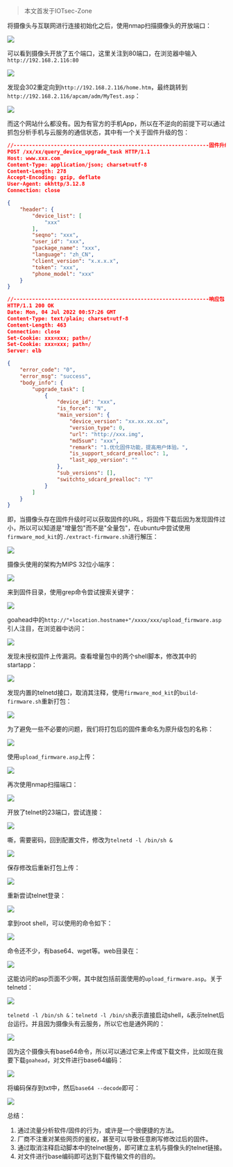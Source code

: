 > <font style="color:rgba(0, 0, 0, 0.66);">本文首发于IOTsec-Zone</font>
>

将摄像头与互联网进行连接初始化之后，使用nmap扫描摄像头的开放端口：

![](https://cdn.nlark.com/yuque/0/2022/png/574026/1657672039492-933436a0-e39c-4e66-a9ea-a01b35959df1.png)

可以看到摄像头开放了五个端口，这里关注到80端口，在浏览器中输入`http://192.168.2.116:80`

![](https://cdn.nlark.com/yuque/0/2022/png/574026/1657861788650-16796846-5251-4d46-8052-891d3a970eb8.png)

发现会302重定向到`http://192.168.2.116/home.htm`，最终跳转到`http://192.168.2.116/apcam/adm/MyTest.asp`：

![](https://cdn.nlark.com/yuque/0/2022/png/574026/1657861811862-7c148764-176a-4985-b056-731f9b2a408b.png)

而这个网站什么都没有。因为有官方的手机App，所以在不逆向的前提下可以通过抓包分析手机与云服务的通信状态，其中有一个关于固件升级的包：

```json
//---------------------------------------------------------------固件升级
POST /xx/xx/query_device_upgrade_task HTTP/1.1
Host: www.xxx.com
Content-Type: application/json; charset=utf-8
Content-Length: 278
Accept-Encoding: gzip, deflate
User-Agent: okhttp/3.12.8
Connection: close

{
    "header": {
        "device_list": [
            "xxx"
        ],
        "seqno": "xxx",
        "user_id": "xxx",
        "package_name": "xxx",
        "language": "zh_CN",
        "client_version": "x.x.x.x",
        "token": "xxx",
        "phone_model": "xxx"
    }
}

//---------------------------------------------------------------响应包
HTTP/1.1 200 OK
Date: Mon, 04 Jul 2022 00:57:26 GMT
Content-Type: text/plain; charset=utf-8
Content-Length: 463
Connection: close
Set-Cookie: xxx=xxx; path=/
Set-Cookie: xxx=xxx; path=/
Server: elb

{
    "error_code": "0",
    "error_msg": "success",
    "body_info": {
        "upgrade_task": [
            {
                "device_id": "xxx",
                "is_force": "N",
                "main_version": {
                    "device_version": "xx.xx.xx.xx",
                    "version_type": 0,
                    "url": "http://xxx.img",
                    "md5sum": "xxx",
                    "remark": "1.优化固件功能，提高用户体验。",
                    "is_support_sdcard_prealloc": 1,
                    "last_app_version": ""
                },
                "sub_versions": [],
                "switchto_sdcard_prealloc": "Y"
            }
        ]
    }
}
```

即，当摄像头存在固件升级时可以获取固件的URL，将固件下载后因为发现固件过小，所以可以知道是"增量包"而不是"全量包"，在ubuntu中尝试使用`firmware_mod_kit`的`./extract-firmware.sh`进行解压：

![](https://cdn.nlark.com/yuque/0/2022/png/574026/1657691537034-dcc49658-2346-44b8-8182-6ae403327e4d.png)

摄像头使用的架构为MIPS 32位小端序：

![](https://cdn.nlark.com/yuque/0/2022/png/574026/1657674903969-2b370bd9-9eac-4318-89b7-2a3068e9f21b.png)

来到固件目录，使用grep命令尝试搜索关键字：

![](https://cdn.nlark.com/yuque/0/2022/png/574026/1657691709046-5d9e5d06-776f-4420-bdd1-cd960395f632.png)

goahead中的`http://"+location.hostname+"/xxxx/xxx/upload_firmware.asp`引人注目，在浏览器中访问：

![](https://cdn.nlark.com/yuque/0/2022/png/574026/1657691727968-05d1741c-bc32-43bc-b2a5-d766d4a26722.png)

发现未授权固件上传漏洞。查看增量包中的两个shell脚本，修改其中的startapp：

![](https://cdn.nlark.com/yuque/0/2022/png/574026/1657675107910-86219354-9362-430a-a121-127b72a6e84f.png)

发现内置的telnetd接口，取消其注释，使用`firmware_mod_kit`的`build-firmware.sh`重新打包：

![](https://cdn.nlark.com/yuque/0/2022/png/574026/1657675284775-c578372d-a257-41ce-9160-4723281fe8d1.png)

为了避免一些不必要的问题，我们将打包后的固件重命名为原升级包的名称：

![](https://cdn.nlark.com/yuque/0/2022/png/574026/1657691813221-2a783b28-125a-4d84-a2d0-0d2c9d7b11c4.png)

使用`upload_firmware.asp`上传：

![](https://cdn.nlark.com/yuque/0/2022/png/574026/1657693833755-1945f8b8-e7da-488a-9c6c-f96f9872feac.png)

再次使用nmap扫描端口：

![](https://cdn.nlark.com/yuque/0/2022/png/574026/1657675631182-636a0889-ef77-4353-b6e6-c3c2f7427c71.png)

开放了telnet的23端口，尝试连接：

![](https://cdn.nlark.com/yuque/0/2022/png/574026/1657691860711-68f833d9-17c5-4814-b09e-4eec578eed54.png)

嘶，需要密码，回到配置文件，修改为`telnetd -l /bin/sh &`

![](https://cdn.nlark.com/yuque/0/2022/png/574026/1657675968564-016d7195-c237-4a25-9e35-35f503785297.png)

保存修改后重新打包上传：

![](https://cdn.nlark.com/yuque/0/2022/png/574026/1657691907916-69ad2c58-4677-49eb-9523-32bfa0408fa9.png)

重新尝试telnet登录：

![](https://cdn.nlark.com/yuque/0/2022/png/574026/1657676208782-c92ffc4e-ccd6-4136-a60a-120abbb86748.png)

拿到root shell，可以使用的命令如下：

![](https://cdn.nlark.com/yuque/0/2022/png/574026/1657676330798-91de2020-b39b-424f-af5a-4d0dbf074dcb.png)

命令还不少，有base64、wget等。web目录在：

![](https://cdn.nlark.com/yuque/0/2022/png/574026/1657692058886-1d90ae4c-0f7d-4861-8a28-4a3880cf895d.png)

这能访问的asp页面不少啊，其中就包括前面使用的`upload_firmware.asp`。关于telnetd：

![](https://cdn.nlark.com/yuque/0/2022/png/574026/1657677566325-8f6d860b-9210-4320-a693-448517d15eeb.png)

`telnetd -l /bin/sh &`：`telnetd -l /bin/sh`表示直接启动shell，`&`表示telnet后台运行。并且因为摄像头有云服务，所以它也是通外网的：

![](https://cdn.nlark.com/yuque/0/2022/png/574026/1657678690580-81f89a8d-44a4-48ee-a6c7-6a7a70131490.png)

因为这个摄像头有base64命令，所以可以通过它来上传或下载文件，比如现在我要下载`goahead`，对文件进行base64编码：

![](https://cdn.nlark.com/yuque/0/2022/png/574026/1657692180600-1f1ae700-5fef-4109-9a33-b221fa84249f.png)

将编码保存到txt中，然后`base64 --decode`即可：

![](https://cdn.nlark.com/yuque/0/2022/png/574026/1657687169428-aa200540-7035-43ae-955f-7b0bada429e3.png)

总结：

1. 通过流量分析软件/固件的行为，或许是一个很便捷的方法。
2. 厂商不注重对某些网页的鉴权，甚至可以导致任意刷写修改过后的固件。
3. 通过取消注释启动脚本中的telnet服务，即可建立主机与摄像头的telnet链接。
4. 对文件进行base编码即可达到下载传输文件的目的。


